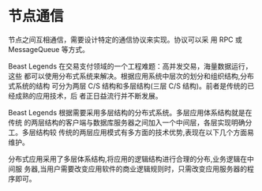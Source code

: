 # 节点通信

节点之间互相通信，需要设计特定的通信协议来实现。协议可以采 用 RPC 或 MessageQueue 等方式。

Beast Legends 在交易支付领域的一个工程难题：高并发交易，海量数据运行，这些 都可以使用分布式系统来解决。根据应用系统中层次的划分和组织结构,分布式系统的结构 可分为两层 C/S 结构和多层结构(三层 C/S 结构)。前者是传统的已经成熟的应用技术，后 者正日益流行并不断发展。&#x20;

Beast Legends 根据需要采用多层结构的分布式系统。多层应用体系结构就是在传统 的两层结构的客户端与数据库服务器之间加入一个中间层，各层实现明确分工。多层结构较 传统的两层应用模式有多方面的技术优势,表现在以下几个方面易维护。&#x20;

分布式应用采用了多层体系结构,将应用的逻辑结构进行合理的分布,业务逻辑在中间服 务器,当用户需要改变应用软件的商业逻辑规则时，只需改变应用服务器的程序即可。
